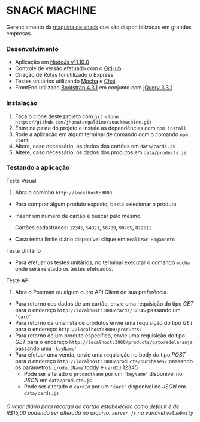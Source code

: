 SNACK MACHINE
==============

Gerenciamento da [maquina de snack](https://github.com/jhonatangaldino/snackmachine) que são disponibilizadas em grandes empresas.

### Desenvolvimento

- Aplicação em [NodeJs v11.10.0](https://nodejs.org/dist/v11.10.0/node-v11.10.0-x64.msi)
- Controle de versão efetuado com o [GitHub](http://github.com/)
- Criação de Rotas foi utilizado o Express
- Testes unitários utilizando [Mocha](https://mochajs.org/) e [Chai](https://www.chaijs.com/)
- FrontEnd utilizado [Bootstrap 4.3.1](https://stackpath.bootstrapcdn.com/bootstrap/4.3.1/js/bootstrap.bundle.min.js) em conjunto com [jQuery 3.3.1](https://code.jquery.com/jquery-3.3.1.js)

### Instalação

1. Faça o clone deste projeto com `git clone https://github.com/jhonatangaldino/snackmachine.git`
2. Entre na pasta do projeto e instale as dependências com `npm install`
3. Rode a aplicação em algum terminal de comando com o comando `npm start`
4. Altere, caso necessário, os dados dos cartões em `data/cards.js`
5. Altere, caso necessário, os dados dos produtos em `data/products.js`

### Testando a aplicação

Teste Visual
1. Abra o caminho `http://localhost:3000`
  * Para comprar algum produto exposto, basta selecionar o produto
  * Inserir um número de cartão e buscar pelo mesmo.
    
    Cartões cadastrados: `12345`, `54321`, `56789`, `98765`, `879511`
  * Caso tenha limite diário disponível clique em `Realizar Pagamento`

Teste Unitário
  * Para efetuar os testes unitários, no terminal executar o comando `mocha` onde será relatado os testes efetuados.

Teste API
1. Abra o Postman ou algum outro API Client de sua preferência.
  * Para retorno dos dados de um cartão, envie uma requisição do tipo *GET* para o endereço `http://localhost:3000/cards/12345` passando um `'card'`
  * Para retorno de uma lista de produtos envie uma requisição do tipo *GET* para o endereço: `http://localhost:3000/products/`
  * Para retorno de um produto especifico, envie uma requisição do tipo *GET* para o endereço `http://localhost:3000/products/gatoradelaranja` passando uma `'keyName'`
  * Para efetuar uma venda, envie uma requisição no body do tipo *POST* para o endereço `http://localhost:3000/products/purchases/` passando os parametros: `productName`:toddy e `cardId`:12345
    * Pode ser alterado o `productName` por um `'keyName'` disponível no *JSON* em `data/products.js`
    * Pode ser alterado o `cardId` por um `'card'` disponível no *JSON* em `data/cards.js`

  ###### O valor diário para recarga do cartão estabelecido como default é de *R$15,00* podendo ser alterada no arquivo: `server.js` na variável `valueDaily`
